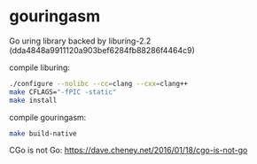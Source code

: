 # gouringasm

Go uring library backed by liburing-2.2 (dda4848a9911120a903bef6284fb88286f4464c9)

compile liburing:
```bash
./configure --nolibc --cc=clang --cxx=clang++
make CFLAGS="-fPIC -static"
make install
```
compile gouringasm:
```bash
make build-native
```


CGo is not Go: https://dave.cheney.net/2016/01/18/cgo-is-not-go